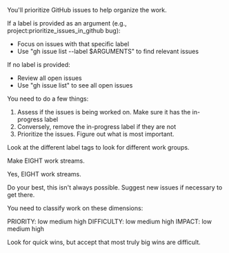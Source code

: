 You'll prioritize GitHub issues to help organize the work.

If a label is provided as an argument (e.g., project:prioritize_issues_in_github bug):
- Focus on issues with that specific label
- Use "gh issue list --label $ARGUMENTS" to find relevant issues

If no label is provided:
- Review all open issues
- Use "gh issue list" to see all open issues

You need to do a few things:

1. Assess if the issues is being worked on. Make sure it has the in-progress label
2. Conversely, remove the in-progress label if they are not
3. Prioritize the issues. Figure out what is most important.

Look at the different label tags to look for different work groups.

Make EIGHT work streams.

Yes, EIGHT work streams.

Do your best, this isn't always possible. Suggest new issues if necessary to get there.

You need to classify work on these dimensions:

PRIORITY: low medium high
DIFFICULTY: low medium high
IMPACT: low medium high

Look for quick wins, but accept that most truly big wins are difficult.